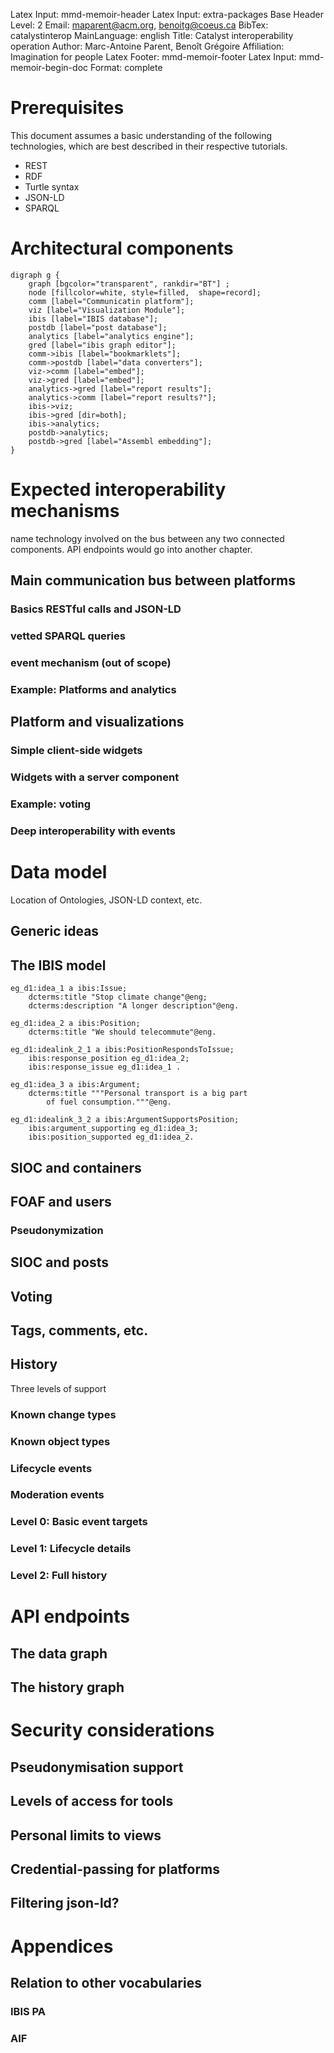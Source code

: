 Latex Input: mmd-memoir-header
Latex Input: extra-packages
Base Header Level: 2
Email: maparent@acm.org, benoitg@coeus.ca
BibTex: catalystinterop
MainLanguage: english
Title: Catalyst interoperability operation
Author: Marc-Antoine Parent, Benoît Grégoire
Affiliation: Imagination for people
Latex Footer: mmd-memoir-footer
Latex Input: mmd-memoir-begin-doc
Format: complete

# Prerequisites

This document assumes a basic understanding of the following technologies, which are best described in their respective tutorials.

* REST
* RDF
* Turtle syntax
* JSON-LD
* SPARQL

# Architectural components

```graphviz
digraph g {
    graph [bgcolor="transparent", rankdir="BT"] ;
    node [fillcolor=white, style=filled,  shape=record];
    comm [label="Communicatin platform"];
    viz [label="Visualization Module"];
    ibis [label="IBIS database"];
    postdb [label="post database"];
    analytics [label="analytics engine"];
    gred [label="ibis graph editor"];
    comm->ibis [label="bookmarklets"];
    comm->postdb [label="data converters"];
    viz->comm [label="embed"];
    viz->gred [label="embed"];
    analytics->gred [label="report results"];
    analytics->comm [label="report results?"];
    ibis->viz;
    ibis->gred [dir=both];
    ibis->analytics;
    postdb->analytics;
    postdb->gred [label="Assembl embedding"];
}
```

# Expected interoperability mechanisms

name technology involved on the bus between any two connected components.
API endpoints would go into another chapter.

## Main communication bus between platforms

### Basics RESTful calls and JSON-LD

### vetted SPARQL queries

### event mechanism (out of scope)

### Example: Platforms and analytics

## Platform and visualizations

### Simple client-side widgets

### Widgets with a server component

### Example: voting

### Deep interoperability with events

# Data model

Location of Ontologies, JSON-LD context, etc.

## Generic ideas

## The IBIS model

```turtle
eg_d1:idea_1 a ibis:Issue;
    dcterms:title "Stop climate change"@eng;
    dcterms:description "A longer description"@eng.

eg_d1:idea_2 a ibis:Position;
    dcterms:title "We should telecommute"@eng.

eg_d1:idealink_2_1 a ibis:PositionRespondsToIssue;
    ibis:response_position eg_d1:idea_2;
    ibis:response_issue eg_d1:idea_1 .

eg_d1:idea_3 a ibis:Argument;
    dcterms:title """Personal transport is a big part 
        of fuel consumption."""@eng.

eg_d1:idealink_3_2 a ibis:ArgumentSupportsPosition;
    ibis:argument_supporting eg_d1:idea_3;
    ibis:position_supported eg_d1:idea_2.
```

## SIOC and containers

## FOAF and users

### Pseudonymization

## SIOC and posts

## Voting

## Tags, comments, etc.

## History

Three levels of support

### Known change types

### Known object types

### Lifecycle events

### Moderation events

### Level 0: Basic event targets

### Level 1: Lifecycle details

### Level 2: Full history

# API endpoints

## The data graph

## The history graph


# Security considerations

## Pseudonymisation support

## Levels of access for tools

## Personal limits to views

## Credential-passing for platforms

## Filtering json-ld?

# Appendices

## Relation to other vocabularies

### IBIS PA

### AIF
